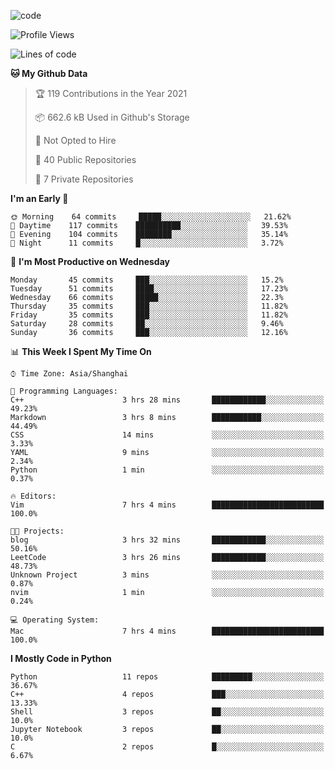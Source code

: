 
<!--
**liuyaanng/liuyaanng** is a ✨ _special_ ✨ repository because its `README.md` (this file) appears on your GitHub profile.

Here are some ideas to get you started:

- 🔭 I’m currently working on ...
- 🌱 I’m currently learning ...
- 👯 I’m looking to collaborate on ...
- 🤔 I’m looking for help with ...
- 💬 Ask me about ...
- 📫 How to reach me: ...
- 😄 Pronouns: ...
- ⚡ Fun fact: ...
-->


![code](https://cdn.jsdelivr.net/gh/liuyaanng/liuyaanng@1.0/code.gif) 

<!--START_SECTION:waka-->
![Profile Views](http://img.shields.io/badge/Profile%20Views-0-blue)

![Lines of code](https://img.shields.io/badge/From%20Hello%20World%20I%27ve%20Written-5.3%20million%20lines%20of%20code-blue)

**🐱 My Github Data** 

> 🏆 119 Contributions in the Year 2021
 > 
> 📦 662.6 kB Used in Github's Storage 
 > 
> 🚫 Not Opted to Hire
 > 
> 📜 40 Public Repositories 
 > 
> 🔑 7 Private Repositories  
 > 
**I'm an Early 🐤** 

```text
🌞 Morning    64 commits     █████░░░░░░░░░░░░░░░░░░░░   21.62% 
🌆 Daytime    117 commits    ██████████░░░░░░░░░░░░░░░   39.53% 
🌃 Evening    104 commits    ████████░░░░░░░░░░░░░░░░░   35.14% 
🌙 Night      11 commits     █░░░░░░░░░░░░░░░░░░░░░░░░   3.72%

```
📅 **I'm Most Productive on Wednesday** 

```text
Monday       45 commits     ███░░░░░░░░░░░░░░░░░░░░░░   15.2% 
Tuesday      51 commits     ████░░░░░░░░░░░░░░░░░░░░░   17.23% 
Wednesday    66 commits     █████░░░░░░░░░░░░░░░░░░░░   22.3% 
Thursday     35 commits     ███░░░░░░░░░░░░░░░░░░░░░░   11.82% 
Friday       35 commits     ███░░░░░░░░░░░░░░░░░░░░░░   11.82% 
Saturday     28 commits     ██░░░░░░░░░░░░░░░░░░░░░░░   9.46% 
Sunday       36 commits     ███░░░░░░░░░░░░░░░░░░░░░░   12.16%

```


📊 **This Week I Spent My Time On** 

```text
⌚︎ Time Zone: Asia/Shanghai

💬 Programming Languages: 
C++                      3 hrs 28 mins       ████████████░░░░░░░░░░░░░   49.23% 
Markdown                 3 hrs 8 mins        ███████████░░░░░░░░░░░░░░   44.49% 
CSS                      14 mins             ░░░░░░░░░░░░░░░░░░░░░░░░░   3.33% 
YAML                     9 mins              ░░░░░░░░░░░░░░░░░░░░░░░░░   2.34% 
Python                   1 min               ░░░░░░░░░░░░░░░░░░░░░░░░░   0.37%

🔥 Editors: 
Vim                      7 hrs 4 mins        █████████████████████████   100.0%

🐱‍💻 Projects: 
blog                     3 hrs 32 mins       ████████████░░░░░░░░░░░░░   50.16% 
LeetCode                 3 hrs 26 mins       ████████████░░░░░░░░░░░░░   48.73% 
Unknown Project          3 mins              ░░░░░░░░░░░░░░░░░░░░░░░░░   0.87% 
nvim                     1 min               ░░░░░░░░░░░░░░░░░░░░░░░░░   0.24%

💻 Operating System: 
Mac                      7 hrs 4 mins        █████████████████████████   100.0%

```

**I Mostly Code in Python** 

```text
Python                   11 repos            █████████░░░░░░░░░░░░░░░░   36.67% 
C++                      4 repos             ███░░░░░░░░░░░░░░░░░░░░░░   13.33% 
Shell                    3 repos             ██░░░░░░░░░░░░░░░░░░░░░░░   10.0% 
Jupyter Notebook         3 repos             ██░░░░░░░░░░░░░░░░░░░░░░░   10.0% 
C                        2 repos             █░░░░░░░░░░░░░░░░░░░░░░░░   6.67%

```



<!--END_SECTION:waka-->

